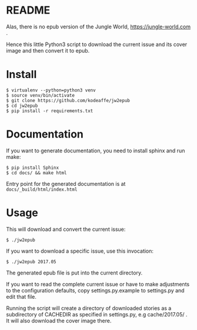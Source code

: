 README
======

Alas, there is no epub version of the Jungle World, https://jungle-world.com .

Hence this little Python3 script to download the current issue and its cover
image and then convert it to epub.


Install
=======

	$ virtualenv --python=python3 venv
	$ source venv/bin/activate
	$ git clone https://github.com/kodeaffe/jw2epub
	$ cd jw2epub
	$ pip install -r requirements.txt


Documentation
=============

If you want to generate documentation, you need to install sphinx and run make:

	$ pip install Sphinx
	$ cd docs/ && make html

Entry point for the generated documentation is at `docs/_build/html/index.html`


Usage
=====

This will download and convert the current issue:

	$ ./jw2epub

If you want to download a specific issue, use this invocation:

	$ ./jw2epub 2017.05

The generated epub file is put into the current directory.


If you want to read the complete current issue or have to make adjustments to
the configuration defaults, copy settings.py.example to settings.py and edit
that file.

Running the script will create a directory of downloaded stories as a
subdirectory of CACHEDIR as specified in settings.py, e.g cache/2017.05/ . It
will also download the cover image there.
